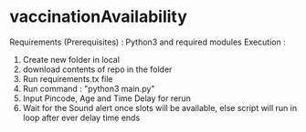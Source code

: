 # vaccinationAvailability
Requirements (Prerequisites) : Python3 and required modules
Execution : 
1. Create new folder in local 
2. download contents of repo in the folder
3. Run requirements.tx file 
4. Run command : "python3 main.py"
5. Input Pincode, Age and Time Delay for rerun 
6. Wait for the Sound alert once slots will be available, else script will run in loop after ever delay time ends
